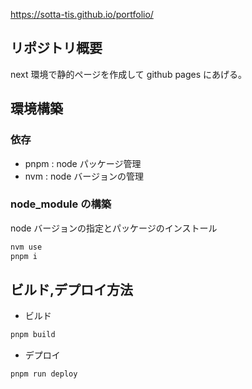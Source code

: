 https://sotta-tis.github.io/portfolio/

## リポジトリ概要

next 環境で静的ページを作成して github pages にあげる。

## 環境構築

### 依存

- pnpm : node パッケージ管理
- nvm : node バージョンの管理

### node_module の構築

node バージョンの指定とパッケージのインストール

```sh
nvm use
pnpm i
```

## ビルド,デプロイ方法

- ビルド

```sh
pnpm build
```

- デプロイ

```
pnpm run deploy
```

